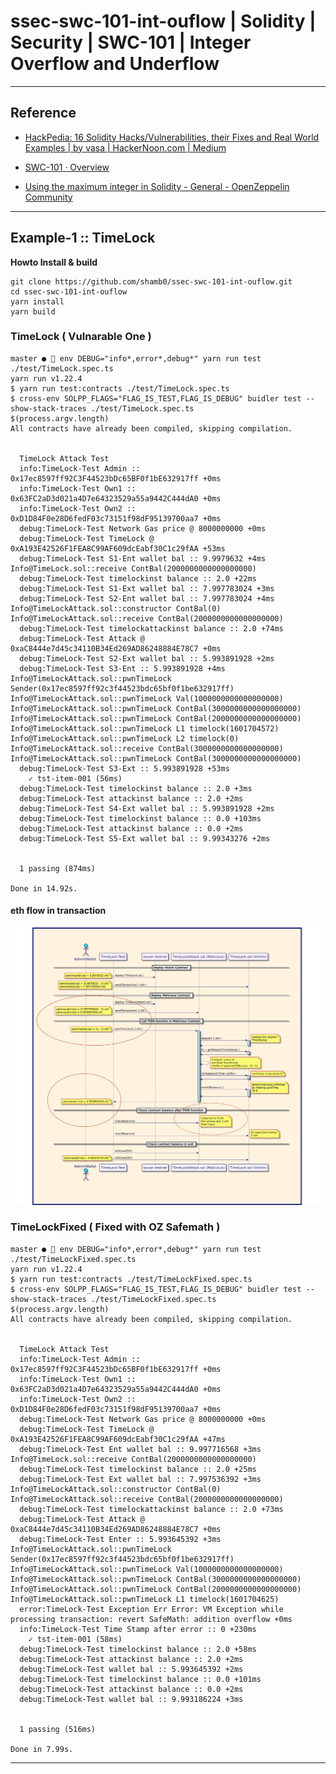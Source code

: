 # ssec-swc-101-int-ouflow | Solidity | Security | SWC-101 | Integer Overflow and Underflow

---

## Reference

* [HackPedia: 16 Solidity Hacks/Vulnerabilities, their Fixes and Real World Examples | by vasa | HackerNoon.com | Medium](https://medium.com/hackernoon/hackpedia-16-solidity-hacks-vulnerabilities-their-fixes-and-real-world-examples-f3210eba5148)

* [SWC-101 · Overview](https://swcregistry.io/docs/SWC-101)

* [Using the maximum integer in Solidity - General - OpenZeppelin Community](https://forum.openzeppelin.com/t/using-the-maximum-integer-in-solidity/3000/7)

---

## Example-1 :: TimeLock

**Howto Install & build**

```shell
git clone https://github.com/shamb0/ssec-swc-101-int-ouflow.git
cd ssec-swc-101-int-ouflow
yarn install
yarn build
```

### TimeLock ( Vulnarable One )

```shell
master ●  env DEBUG="info*,error*,debug*" yarn run test ./test/TimeLock.spec.ts
yarn run v1.22.4
$ yarn run test:contracts ./test/TimeLock.spec.ts
$ cross-env SOLPP_FLAGS="FLAG_IS_TEST,FLAG_IS_DEBUG" buidler test --show-stack-traces ./test/TimeLock.spec.ts
$(process.argv.length)
All contracts have already been compiled, skipping compilation.


  TimeLock Attack Test
  info:TimeLock-Test Admin :: 0x17ec8597ff92C3F44523bDc65BF0f1bE632917ff +0ms
  info:TimeLock-Test Own1 :: 0x63FC2aD3d021a4D7e64323529a55a9442C444dA0 +0ms
  info:TimeLock-Test Own2 :: 0xD1D84F0e28D6fedF03c73151f98dF95139700aa7 +0ms
  debug:TimeLock-Test Network Gas price @ 8000000000 +0ms
  debug:TimeLock-Test TimeLock @ 0xA193E42526F1FEA8C99AF609dcEabf30C1c29fAA +53ms
  debug:TimeLock-Test S1-Ent wallet bal :: 9.9979632 +4ms
Info@TimeLock.sol::receive ContBal(2000000000000000000)
  debug:TimeLock-Test timelockinst balance :: 2.0 +22ms
  debug:TimeLock-Test S1-Ext wallet bal :: 7.997783024 +3ms
  debug:TimeLock-Test S2-Ent wallet bal :: 7.997783024 +4ms
Info@TimeLockAttack.sol::constructor ContBal(0)
Info@TimeLockAttack.sol::receive ContBal(2000000000000000000)
  debug:TimeLock-Test timelockattackinst balance :: 2.0 +74ms
  debug:TimeLock-Test Attack @ 0xaC8444e7d45c34110B34Ed269AD86248884E78C7 +0ms
  debug:TimeLock-Test S2-Ext wallet bal :: 5.993891928 +2ms
  debug:TimeLock-Test S3-Ent :: 5.993891928 +4ms
Info@TimeLockAttack.sol::pwnTimeLock Sender(0x17ec8597ff92c3f44523bdc65bf0f1be632917ff)
Info@TimeLockAttack.sol::pwnTimeLock Val(1000000000000000000)
Info@TimeLockAttack.sol::pwnTimeLock ContBal(3000000000000000000)
Info@TimeLockAttack.sol::pwnTimeLock ContBal(2000000000000000000)
Info@TimeLockAttack.sol::pwnTimeLock L1 timelock(1601704572)
Info@TimeLockAttack.sol::pwnTimeLock L2 timelock(0)
Info@TimeLockAttack.sol::receive ContBal(3000000000000000000)
Info@TimeLockAttack.sol::pwnTimeLock ContBal(3000000000000000000)
  debug:TimeLock-Test S3-Ext :: 5.993891928 +53ms
    ✓ tst-item-001 (56ms)
  debug:TimeLock-Test timelockinst balance :: 2.0 +3ms
  debug:TimeLock-Test attackinst balance :: 2.0 +2ms
  debug:TimeLock-Test S4-Ext wallet bal :: 5.993891928 +2ms
  debug:TimeLock-Test timelockinst balance :: 0.0 +103ms
  debug:TimeLock-Test attackinst balance :: 0.0 +2ms
  debug:TimeLock-Test S5-Ext wallet bal :: 9.99343276 +2ms


  1 passing (874ms)

Done in 14.92s.
```

#### eth flow in transaction

![](./docs/seq-eth-flow-timelock/seq-eth-flow-timelock.png)

### TimeLockFixed ( Fixed with OZ Safemath )

```shell
master ●  env DEBUG="info*,error*,debug*" yarn run test ./test/TimeLockFixed.spec.ts
yarn run v1.22.4
$ yarn run test:contracts ./test/TimeLockFixed.spec.ts
$ cross-env SOLPP_FLAGS="FLAG_IS_TEST,FLAG_IS_DEBUG" buidler test --show-stack-traces ./test/TimeLockFixed.spec.ts
$(process.argv.length)
All contracts have already been compiled, skipping compilation.


  TimeLock Attack Test
  info:TimeLock-Test Admin :: 0x17ec8597ff92C3F44523bDc65BF0f1bE632917ff +0ms
  info:TimeLock-Test Own1 :: 0x63FC2aD3d021a4D7e64323529a55a9442C444dA0 +0ms
  info:TimeLock-Test Own2 :: 0xD1D84F0e28D6fedF03c73151f98dF95139700aa7 +0ms
  debug:TimeLock-Test Network Gas price @ 8000000000 +0ms
  debug:TimeLock-Test TimeLock @ 0xA193E42526F1FEA8C99AF609dcEabf30C1c29fAA +47ms
  debug:TimeLock-Test Ent wallet bal :: 9.997716568 +3ms
Info@TimeLock.sol::receive ContBal(2000000000000000000)
  debug:TimeLock-Test timelockinst balance :: 2.0 +25ms
  debug:TimeLock-Test Ext wallet bal :: 7.997536392 +3ms
Info@TimeLockAttack.sol::constructor ContBal(0)
Info@TimeLockAttack.sol::receive ContBal(2000000000000000000)
  debug:TimeLock-Test timelockattackinst balance :: 2.0 +73ms
  debug:TimeLock-Test Attack @ 0xaC8444e7d45c34110B34Ed269AD86248884E78C7 +0ms
  debug:TimeLock-Test Enter :: 5.993645392 +3ms
Info@TimeLockAttack.sol::pwnTimeLock Sender(0x17ec8597ff92c3f44523bdc65bf0f1be632917ff)
Info@TimeLockAttack.sol::pwnTimeLock Val(1000000000000000000)
Info@TimeLockAttack.sol::pwnTimeLock ContBal(3000000000000000000)
Info@TimeLockAttack.sol::pwnTimeLock ContBal(2000000000000000000)
Info@TimeLockAttack.sol::pwnTimeLock L1 timelock(1601704625)
  error:TimeLock-Test Exception Err Error: VM Exception while processing transaction: revert SafeMath: addition overflow +0ms
  info:TimeLock-Test Time Stamp after error :: 0 +230ms
    ✓ tst-item-001 (58ms)
  debug:TimeLock-Test timelockinst balance :: 2.0 +58ms
  debug:TimeLock-Test attackinst balance :: 2.0 +2ms
  debug:TimeLock-Test wallet bal :: 5.993645392 +2ms
  debug:TimeLock-Test timelockinst balance :: 0.0 +101ms
  debug:TimeLock-Test attackinst balance :: 0.0 +2ms
  debug:TimeLock-Test wallet bal :: 9.993186224 +3ms


  1 passing (516ms)

Done in 7.99s.
```


---

